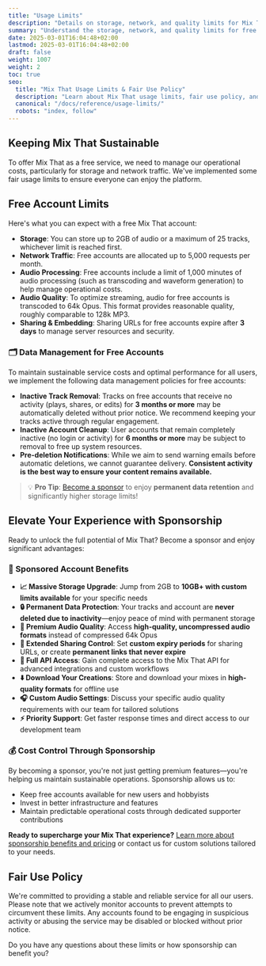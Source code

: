 ```yaml
---
title: "Usage Limits"
description: "Details on storage, network, and quality limits for Mix That accounts."
summary: "Understand the storage, network, and quality limits for free and sponsored Mix That accounts."
date: 2025-03-01T16:04:48+02:00
lastmod: 2025-03-01T16:04:48+02:00
draft: false
weight: 1007
weight: 2
toc: true
seo:
  title: "Mix That Usage Limits & Fair Use Policy"
  description: "Learn about Mix That usage limits, fair use policy, and the benefits of sponsorship for increased storage, quality, and API access."
  canonical: "/docs/reference/usage-limits/"
  robots: "index, follow"
---
```


## Keeping Mix That Sustainable

To offer Mix That as a free service, we need to manage our operational costs, particularly for storage and network traffic. We've implemented some fair usage limits to ensure everyone can enjoy the platform.

## Free Account Limits

Here's what you can expect with a free Mix That account:

- **Storage**: You can store up to 2GB of audio or a maximum of 25 tracks, whichever limit is reached first.
- **Network Traffic**: Free accounts are allocated up to 5,000 requests per month.
- **Audio Processing**: Free accounts include a limit of 1,000 minutes of audio processing (such as transcoding and waveform generation) to help manage operational costs.
- **Audio Quality**: To optimize streaming, audio for free accounts is transcoded to 64k Opus. This format provides reasonable quality, roughly comparable to 128k MP3.
- **Sharing & Embedding**: Sharing URLs for free accounts expire after **3 days** to manage server resources and security.

### 🗂️ Data Management for Free Accounts

To maintain sustainable service costs and optimal performance for all users, we implement the following data management policies for free accounts:

- **Inactive Track Removal**: Tracks on free accounts that receive no activity (plays, shares, or edits) for **3 months or more** may be automatically deleted without prior notice. We recommend keeping your tracks active through regular engagement.
- **Inactive Account Cleanup**: User accounts that remain completely inactive (no login or activity) for **6 months or more** may be subject to removal to free up system resources.
- **Pre-deletion Notifications**: While we aim to send warning emails before automatic deletions, we cannot guarantee delivery. **Consistent activity is the best way to ensure your content remains available.**

> 💡 **Pro Tip**: [Become a sponsor](/docs/general/sponsor-this-project/) to enjoy **permanent data retention** and significantly higher storage limits!

## Elevate Your Experience with Sponsorship

Ready to unlock the full potential of Mix That? Become a sponsor and enjoy significant advantages:

### 🚀 Sponsored Account Benefits

- **📈 Massive Storage Upgrade**: Jump from 2GB to **10GB+ with custom limits available** for your specific needs
- **🔒 Permanent Data Protection**: Your tracks and account are **never deleted due to inactivity**—enjoy peace of mind with permanent storage
- **🎵 Premium Audio Quality**: Access **high-quality, uncompressed audio formats** instead of compressed 64k Opus
- **🔗 Extended Sharing Control**: Set **custom expiry periods** for sharing URLs, or create **permanent links that never expire**
- **🔌 Full API Access**: Gain complete access to the Mix That API for advanced integrations and custom workflows
- **⬇️ Download Your Creations**: Store and download your mixes in **high-quality formats** for offline use
- **🎧 Custom Audio Settings**: Discuss your specific audio quality requirements with our team for tailored solutions
- **⚡ Priority Support**: Get faster response times and direct access to our development team

### 💰 Cost Control Through Sponsorship

By becoming a sponsor, you're not just getting premium features—you're helping us maintain sustainable operations. Sponsorship allows us to:

- Keep free accounts available for new users and hobbyists
- Invest in better infrastructure and features
- Maintain predictable operational costs through dedicated supporter contributions

**Ready to supercharge your Mix That experience?** [Learn more about sponsorship benefits and pricing](/docs/general/sponsor-this-project/) or contact us for custom solutions tailored to your needs.

## Fair Use Policy

We're committed to providing a stable and reliable service for all our users. Please note that we actively monitor accounts to prevent attempts to circumvent these limits. Any accounts found to be engaging in suspicious activity or abusing the service may be disabled or blocked without prior notice.

Do you have any questions about these limits or how sponsorship can benefit you?
